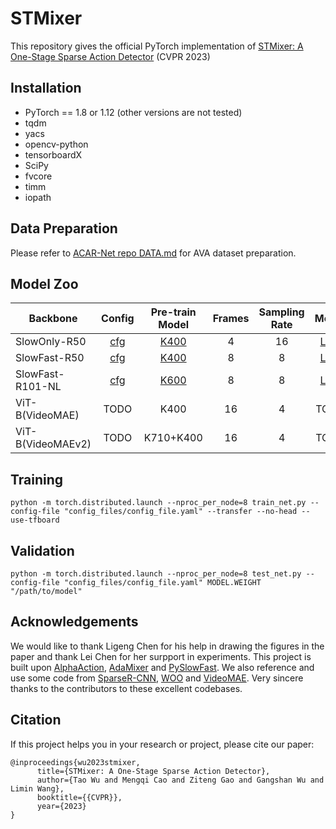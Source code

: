 # STMixer
This repository gives the official PyTorch implementation of [STMixer: A One-Stage Sparse Action Detector](https://arxiv.org/abs/2303.15879) (CVPR 2023)

## Installation
- PyTorch == 1.8 or 1.12 (other versions are not tested)
- tqdm
- yacs
- opencv-python
- tensorboardX
- SciPy
- fvcore
- timm
- iopath

## Data Preparation
Please refer to [ACAR-Net repo DATA.md](https://github.com/Siyu-C/ACAR-Net/blob/master/DATA.md)  for AVA dataset preparation.

## Model Zoo
| Backbone          | Config | Pre-train Model | Frames | Sampling Rate | Model |
|-------------------|:------:|:---------------:|:------:|:-------------:|:-----:|
| SlowOnly-R50      |   [cfg](https://github.com/MCG-NJU/STMixer/blob/main/config_files/PySlowonly-R50-K400-4x16.yaml)     |       [K400](https://dl.fbaipublicfiles.com/pyslowfast/model_zoo/kinetics400/SLOWONLY_4x16_R50.pkl)      |    4   |       16      |  [Link](https://drive.google.com/file/d/1qJdnCGwi5NeqpHFYxPpIixLY6Mpsuync/view?usp=share_link) |
| SlowFast-R50      |   [cfg](https://github.com/MCG-NJU/STMixer/blob/main/config_files/PySlowfast-R50-K400-8x8.yaml)      |       [K400](https://dl.fbaipublicfiles.com/pyslowfast/model_zoo/kinetics400/SLOWFAST_8x8_R50.pkl)      |    8   |       8       |  [Link](https://drive.google.com/file/d/1pwXBC-g-OS71wzd9lxHDITASRw1cxRWm/view?usp=share_link) |
| SlowFast-R101-NL  |   [cfg](https://github.com/MCG-NJU/STMixer/blob/main/config_files/PySlowfast-R101-NL-K600-8x8.yaml)  |       [K600](https://dl.fbaipublicfiles.com/pyslowfast/model_zoo/ava/pretrain/SLOWFAST_32x2_R101_50_50.pkl)      |    8   |       8       |  [Link](https://drive.google.com/file/d/1oouF7IZFxs-vXhUDXSkLpy7FE5oh6Vp2/view?usp=share_link) |
| ViT-B(VideoMAE)   |   TODO  |       K400      |   16   |       4       |  TODO |
| ViT-B(VideoMAEv2) |   TODO  |    K710+K400    |   16   |       4       |  TODO |


## Training
```shell
python -m torch.distributed.launch --nproc_per_node=8 train_net.py --config-file "config_files/config_file.yaml" --transfer --no-head --use-tfboard
```

## Validation
```shell
python -m torch.distributed.launch --nproc_per_node=8 test_net.py --config-file "config_files/config_file.yaml" MODEL.WEIGHT "/path/to/model"
```

## Acknowledgements
We would like to thank Ligeng Chen for his help in drawing the figures in the paper and thank Lei Chen for her surpport in experiments. This project is built upon [AlphaAction](https://github.com/MVIG-SJTU/AlphAction), [AdaMixer](https://github.com/MCG-NJU/AdaMixer) and [PySlowFast](https://github.com/facebookresearch/SlowFast). We also reference and use some code from [SparseR-CNN](https://github.com/PeizeSun/SparseR-CNN), [WOO](https://gist.github.com/ShoufaChen/263eaf55599c6e884584d7fce445af45) and [VideoMAE](https://github.com/MCG-NJU/VideoMAE). Very sincere thanks to the contributors to these excellent codebases.

## Citation

If this project helps you in your research or project, please cite
our paper:

```
@inproceedings{wu2023stmixer,
      title={STMixer: A One-Stage Sparse Action Detector}, 
      author={Tao Wu and Mengqi Cao and Ziteng Gao and Gangshan Wu and Limin Wang},
      booktitle={{CVPR}},
      year={2023}
}
```


